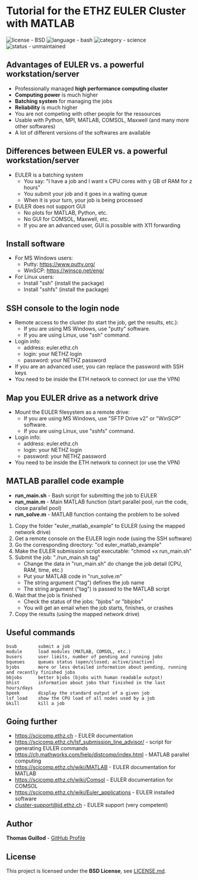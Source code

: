 # Tutorial for the ETHZ EULER Cluster with MATLAB

![license - BSD](https://img.shields.io/badge/license-BSD-green)
![language - bash](https://img.shields.io/badge/language-bash-blue)
![category - science](https://img.shields.io/badge/category-science-lightgrey)
![status - unmaintained](https://img.shields.io/badge/status-unmaintained-red)

## Advantages of EULER vs. a powerful workstation/server

* Professionally managed **high performance computing cluster**
* **Computing power** is much higher
* **Batching system** for managing the jobs
* **Reliability** is much higher
* You are not competing with other people for the ressources
* Usable with Python, MPI, MATLAB, COMSOL, Maxwell (and many more other softwares)
* A lot of different versions of the softwares are available

## Differences between EULER vs. a powerful workstation/server

* EULER is a batching system
    * You say: "I have a job and I want x CPU cores with y GB of RAM for z hours"
    * You submit your job and it goes in a waiting queue
    * When it is your turn, your job is being processed
* EULER does not support GUI
    * No plots for MATLAB, Python, etc.
    * No GUI for COMSOL, Maxwell, etc.
    * If you are an advanced user, GUI is possible with X11 forwarding

## Install software

* For MS Windows users:
    * Putty: https://www.putty.org/
	* WinSCP: https://winscp.net/eng/
* For Linux users:
    * Install "ssh" (install the package)
    * Install "sshfs" (install the package)

## SSH console to the login node

* Remote access to the cluster (to start the job, get the results, etc.):
    * If you are using MS Windows, use "putty" software.
    * If you are using Linux, use "ssh" command.
* Login info:
    * address: euler.ethz.ch
    * login: your NETHZ login
    * password: your NETHZ password
* If you are an advanced user, you can replace the password with SSH keys
* You need to be inside the ETH network to connect (or use the VPN)

## Map you EULER drive as a network drive

* Mount the EULER filesystem as a remote drive:
    * If you are using MS Windows, use "SFTP Drive v2" or "WinSCP" software.
    * If you are using Linux, use "sshfs" command.
* Login info:
    * address: euler.ethz.ch
    * login: your NETHZ login
    * password: your NETHZ password
* You need to be inside the ETH network to connect (or use the VPN)

## MATLAB parallel code example

* **run_main.sh** - Bash script for submitting the job to EULER
* **run_main.m** - Main MATLAB function (start parallel pool, run the code, close parallel pool)
* **run_solve.m** - MATLAB function containg the problem to be solved

1. Copy the folder "euler_matlab_example" to EULER (using the mapped network drive)
2. Get a remote console on the EULER login node (using the SSH software)
3. Go the corresponding directory: "cd euler_matlab_example"
4. Make the EULER submission script executable: "chmod +x run_main.sh"
5. Submit the job: "./run_main.sh tag"
    * Change the data in "run_main.sh" do change the job detail (CPU, RAM, time, etc.)
    * Put your MATLAB code in "run_solve.m"
	* The string argument ("tag") defines the job name
	* The string argument ("tag") is passed to the MATLAB script
6. Wait that the job is finished
    * Check the status of the jobs: "bjobs" or "bbjobs"
    * You will get an email when the job starts, finishes, or crashes
7. Copy the results (using the mapped network drive)

## Useful commands

```
bsub        submit a job
module      load modules (MATLAB, COMSOL, etc.)
busers      user limits, number of pending and running jobs
bqueues     queues status (open/closed; active/inactive)
bjobs       more or less detailed information about pending, running and recently finished jobs
bbjobs      better bjobs (bjobs with human readable output)
bhist       information about jobs that finished in the last hours/days
bpeek       display the standard output of a given job
lsf_load    show the CPU load of all nodes used by a job
bkill       kill a job
```

## Going further

* https://scicomp.ethz.ch - EULER documentation
* https://scicomp.ethz.ch/lsf_submission_line_advisor/ - script for generating EULER commands
* https://ch.mathworks.com/help/distcomp/index.html - MATLAB parallel computing
* https://scicomp.ethz.ch/wiki/MATLAB - EULER documentation for MATLAB
* https://scicomp.ethz.ch/wiki/Comsol - EULER documentation for COMSOL
* https://scicomp.ethz.ch/wiki/Euler_applications - EULER installed software
* cluster-support@id.ethz.ch - EULER support (very competent)

## Author

**Thomas Guillod** - [GitHub Profile](https://github.com/otvam)

## License

This project is licensed under the **BSD License**, see [LICENSE.md](LICENSE.md).
